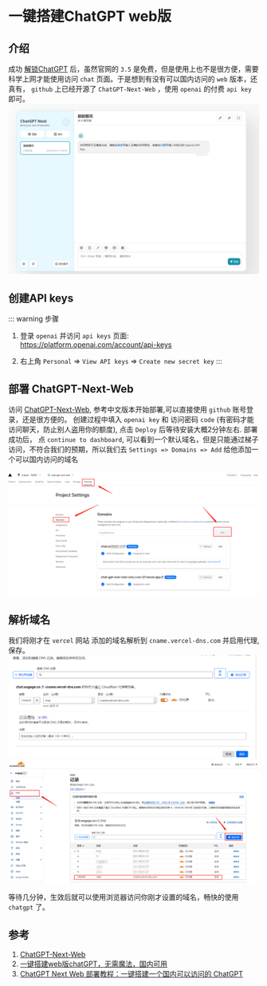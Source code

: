 # 一键搭建ChatGPT web版

## 介绍
成功 [解锁ChatGPT](/Linux/%E4%BD%BF%E7%94%A8V2ray%2CCloudFlare%20Warp%E8%A7%A3%E9%94%81GPT.md) 后，虽然官网的 `3.5` 是免费，但是使用上也不是很方便，需要科学上网才能使用访问 `chat` 页面。于是想到有没有可以国内访问的 `web` 版本，还真有， `github` 上已经开源了 `ChatGPT-Next-Web` ，使用 `openai` 的付费 `api key` 即可。
![ChatGPT-Next-Web](/Images/Linux/%E4%B8%80%E9%94%AE%E6%90%AD%E5%BB%BAChatGPT%20web%E7%89%88/ChatGPT-Next-Web_step4.png 'ChatGPT-Next-Web')

## 创建API keys
::: warning 步骤
1. 登录 `openai` 并访问 `api keys` 页面: https://platform.openai.com/account/api-keys

1. 右上角 `Personal` => `View API keys` => `Create new secret key`
:::


## 部署 ChatGPT-Next-Web
访问 [ChatGPT-Next-Web](https://github.com/Yidadaa/ChatGPT-Next-Web), 参考中文版本开始部署,可以直接使用 `github` 账号登录，还是很方便的。
创建过程中填入 `openai key` 和 访问密码 `code` (有密码才能访问聊天，防止别人盗用你的额度), 点击 `Deploy` 后等待安装大概2分钟左右.
部署成功后， 点 `continue to dashboard`, 可以看到一个默认域名，但是只能通过梯子访问，不符合我们的预期，所以我们去 `Settings => Domains => Add` 给他添加一个可以国内访问的域名

![添加新域名](/Images/Linux/%E4%B8%80%E9%94%AE%E6%90%AD%E5%BB%BAChatGPT%20web%E7%89%88/ChatGPT-Next-Web_step1.png '添加新域名')

## 解析域名
我们将刚才在 `vercel` 网站 添加的域名解析到 `cname.vercel-dns.com` 并启用代理,保存。
![解析域名](/Images/Linux/%E4%B8%80%E9%94%AE%E6%90%AD%E5%BB%BAChatGPT%20web%E7%89%88/ChatGPT-Next-Web_step3.png '解析域名')
![解析域名](/Images/Linux/%E4%B8%80%E9%94%AE%E6%90%AD%E5%BB%BAChatGPT%20web%E7%89%88/ChatGPT-Next-Web_step2.png '解析域名')

等待几分钟，生效后就可以使用浏览器访问你刚才设置的域名，畅快的使用 `chatgpt` 了。

## 参考
1. [ChatGPT-Next-Web](https://github.com/Yidadaa/ChatGPT-Next-Web)
1. [一键搭建web版chatGPT，无需魔法，国内可用](https://juejin.cn/post/7224121578124050490)
1. [ChatGPT Next Web 部署教程：一键搭建一个国内可以访问的 ChatGPT](https://laowangblog.com/chatgpt-next-web-set-up-tutorial.html)